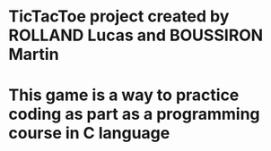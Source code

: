# TicTacToe project created by ROLLAND Lucas and BOUSSIRON Martin 
# This game is a way to practice coding as part as a programming course in C language
